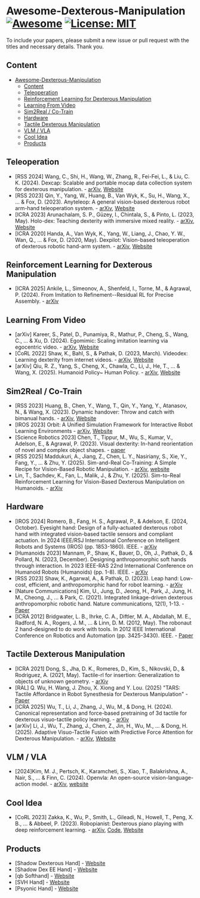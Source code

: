 # Awesome-Dexterous-Manipulation [![Awesome](https://awesome.re/badge-flat.svg)](https://awesome.re) [![License: MIT](https://img.shields.io/badge/License-MIT-green.svg)](https://opensource.org/licenses/MIT)

To include your papers, please submit a new issue or pull request with the titles and necessary details. Thank you.

## Content

- [Awesome-Dexterous-Manipulation  ](#awesome-dexterous-manipulation--)
  - [Content](#content)
  - [Teleoperation](#teleoperation)
  - [Reinforcement Learning for Dexterous Manipulation](#reinforcement-learning-for-dexterous-manipulation)
  - [Learning From Video](#learning-from-video)
  - [Sim2Real / Co-Train](#sim2real--co-train)
  - [Hardware](#hardware)
  - [Tactile Dexterous Manipulation](#tactile-dexterous-manipulation)
  - [VLM / VLA](#vlm--vla)
  - [Cool Idea](#cool-idea)
  - [Products](#products)

## Teleoperation

* [RSS 2024] Wang, C., Shi, H., Wang, W., Zhang, R., Fei-Fei, L., & Liu, C. K. (2024). Dexcap: Scalable and portable mocap data collection system for dexterous manipulation. - [arXiv](https://arxiv.org/abs/2403.07788), [Website](https://dex-cap.github.io/)
* [RSS 2023] Qin, Y., Yang, W., Huang, B., Van Wyk, K., Su, H., Wang, X., ... & Fox, D. (2023). Anyteleop: A general vision-based dexterous robot arm-hand teleoperation system. - [arXiv](https://arxiv.org/abs/2307.04577), [Website](https://yzqin.github.io/anyteleop/)
* [ICRA 2023] Arunachalam, S. P., Güzey, I., Chintala, S., & Pinto, L. (2023, May). Holo-dex: Teaching dexterity with immersive mixed reality. - [arXiv](https://arxiv.org/abs/2210.06463), [Website](https://holo-dex.github.io/)
* [ICRA 2020] Handa, A., Van Wyk, K., Yang, W., Liang, J., Chao, Y. W., Wan, Q., ... & Fox, D. (2020, May). Dexpilot: Vision-based teleoperation of dexterous robotic hand-arm system. - [arXiv](https://arxiv.org/abs/1910.03135), [Website](https://sites.google.com/view/dex-pilot)

## Reinforcement Learning for Dexterous Manipulation
- [ICRA 2025] Ankile, L., Simeonov, A., Shenfeld, I., Torne, M., & Agrawal, P. (2024). From Imitation to Refinement--Residual RL for Precise Assembly. - [arXiv](https://arxiv.org/abs/2407.16677)

## Learning From Video

* [arXiv] Kareer, S., Patel, D., Punamiya, R., Mathur, P., Cheng, S., Wang, C., ... & Xu, D. (2024). Egomimic: Scaling imitation learning via egocentric video. - [arXiv](https://arxiv.org/abs/2410.24221), [Website](https://egomimic.github.io/)
* [CoRL 2022] Shaw, K., Bahl, S., & Pathak, D. (2023, March). Videodex: Learning dexterity from internet videos. - [arXiv](https://arxiv.org/abs/2212.04498), [Website](https://video-dex.github.io)
* [arXiv] Qiu, R. Z., Yang, S., Cheng, X., Chawla, C., Li, J., He, T., ... & Wang, X. (2025). Humanoid Policy~ Human Policy. - [arXiv](https://arxiv.org/abs/2503.13441), [Website](https://human-as-robot.github.io/)

## Sim2Real / Co-Train

* [RSS 2023] Huang, B., Chen, Y., Wang, T., Qin, Y., Yang, Y., Atanasov, N., & Wang, X. (2023). Dynamic handover: Throw and catch with bimanual hands. - [arXiv](https://arxiv.org/pdf/2309.05655), [Website](https://binghao-huang.github.io/dynamic_handover/)
* [IROS 2023] Orbit: A Unified Simulation Framework for Interactive Robot Learning Environments - [arXiv](https://arxiv.org/abs/2301.04195), [Website](https://isaac-orbit.github.io/)
* [Science Robotics 2023] Chen, T., Tippur, M., Wu, S., Kumar, V., Adelson, E., & Agrawal, P. (2023). Visual dexterity: In-hand reorientation of novel and complex object shapes.  - [paper](https://arxiv.org/abs/2211.11744)
* [RSS 2025] Maddukuri, A., Jiang, Z., Chen, L. Y., Nasiriany, S., Xie, Y., Fang, Y., ... & Zhu, Y. (2025). Sim-and-Real Co-Training: A Simple Recipe for Vision-Based Robotic Manipulation.  - [arXiv](https://co-training.github.io/resources/paper.pdf), [website](https://co-training.github.io/)
* Lin, T., Sachdev, K., Fan, L., Malik, J., & Zhu, Y. (2025). Sim-to-Real Reinforcement Learning for Vision-Based Dexterous Manipulation on Humanoids. - [arXiv](https://arxiv.org/abs/2502.20396)


## Hardware

* [IROS 2024] Romero, B., Fang, H. S., Agrawal, P., & Adelson, E. (2024, October). Eyesight hand: Design of a fully-actuated dexterous robot hand with integrated vision-based tactile sensors and compliant actuation. In 2024 IEEE/RSJ International Conference on Intelligent Robots and Systems (IROS) (pp. 1853-1860). IEEE. - [arXiv](https://arxiv.org/abs/2410.06440)
* [Humanoids 2023] Mannam, P., Shaw, K., Bauer, D., Oh, J., Pathak, D., & Pollard, N. (2023, December). Designing anthropomorphic soft hands through interaction. In 2023 IEEE-RAS 22nd International Conference on Humanoid Robots (Humanoids) (pp. 1-8). IEEE. - [arXiv](https://arxiv.org/pdf/2306.04784)
* [RSS 2023] Shaw, K., Agarwal, A., & Pathak, D. (2023). Leap hand: Low-cost, efficient, and anthropomorphic hand for robot learning. - [arXiv](https://arxiv.org/abs/2309.06440)
* [Nature Communications] Kim, U., Jung, D., Jeong, H., Park, J., Jung, H. M., Cheong, J., ... & Park, C. (2021). Integrated linkage-driven dexterous anthropomorphic robotic hand. Nature communications, 12(1), 1-13. - [Paper](https://www.nature.com/articles/s41467-021-27261-0.pdf)
* [ICRA 2012] Bridgwater, L. B., Ihrke, C. A., Diftler, M. A., Abdallah, M. E., Radford, N. A., Rogers, J. M., ... & Linn, D. M. (2012, May). The robonaut 2 hand-designed to do work with tools. In 2012 IEEE International Conference on Robotics and Automation (pp. 3425-3430). IEEE. - [Paper](https://ieeexplore.ieee.org/abstract/document/6224772/)

## Tactile Dexterous Manipulation

- [ICRA 2021] Dong, S., Jha, D. K., Romeres, D., Kim, S., Nikovski, D., & Rodriguez, A. (2021, May). Tactile-rl for insertion: Generalization to objects of unknown geometry. - [arXiv](https://arxiv.org/pdf/2104.01167)
- [RAL] Q. Wu, H. Wang, J. Zhou, X. Xiong and Y. Lou. (2025) "TARS: Tactile Affordance in Robot Synesthesia for Dexterous Manipulation" - [Paper](https://ieeexplore.ieee.org/abstract/document/10766612)
- [ICRA 2025] Wu, T., Li, J., Zhang, J., Wu, M., & Dong, H. (2024). Canonical representation and force-based pretraining of 3d tactile for dexterous visuo-tactile policy learning.  - [arXiv](https://arxiv.org/abs/2409.17549)
- [arXiv] Li, J., Wu, T., Zhang, J., Chen, Z., Jin, H., Wu, M., ... & Dong, H. (2025). Adaptive Visuo-Tactile Fusion with Predictive Force Attention for Dexterous Manipulation. - [arXiv](https://arxiv.org/abs/2505.13982), [Website](https://adaptac-dex.github.io/)


## VLM / VLA
* [2024]Kim, M. J., Pertsch, K., Karamcheti, S., Xiao, T., Balakrishna, A., Nair, S., ... & Finn, C. (2024). Openvla: An open-source vision-language-action model. - [arXiv](https://arxiv.org/abs/2406.09246), [website](https://openvla.github.io/)

## Cool Idea

* [CoRL 2023] Zakka, K., Wu, P., Smith, L., Gileadi, N., Howell, T., Peng, X. B., ... & Abbeel, P. (2023). Robopianist: Dexterous piano playing with deep reinforcement learning.  *-* [arXiv](https://arxiv.org/abs/2304.04150), [Code](https://kzakka.com/robopianist/), [Website](https://github.com/google-research/robopianist)

## Products

* [Shadow Dexterous Hand] - [Website](https://www.shadowrobot.com/dexterous-hand-series/)
* [Shadow Dex EE Hand] - [Website](https://www.shadowrobot.com/dex-ee/)
* [qb Softhand] - [Website](https://qbrobotics.com/product/qb-softhand-research/)
* [SVH Hand] - [Website](https://schunk.com/us/en/gripping-systems/special-gripper/svh/c/PGR_3161)
* [Psyonic Hand] - [Website](https://www.psyonic.io/)
